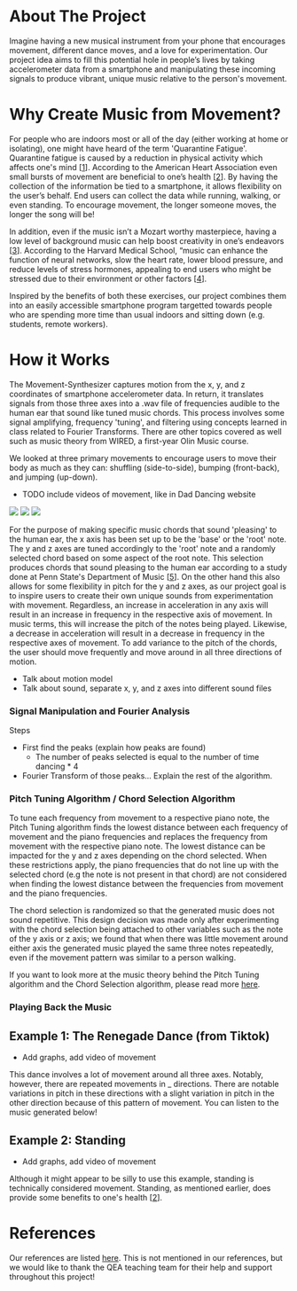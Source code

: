 # About The Project

Imagine having a new musical instrument from your phone that encourages movement, different dance moves, and a love for experimentation. Our project idea aims to fill this potential hole in people’s lives by taking accelerometer data from a smartphone and manipulating these incoming signals to produce vibrant, unique music relative to the person's movement.

# Why Create Music from Movement?

For people who are indoors most or all of the day (either working at home or isolating), one might have heard of the term 'Quarantine Fatigue'. Quarantine fatigue is caused by a reduction in physical activity which affects one's mind \[[1](/Movement-Synthesizer/references)\]. According to the American Heart Association even small bursts of movement are beneficial to one’s health \[[2](/Movement-Synthesizer/references)\]. By having the collection of the information be tied to a smartphone, it allows flexibility on the user’s behalf. End users can collect the data while running, walking, or even standing. To encourage movement, the longer someone moves, the longer the song will be!

In addition, even if the music isn’t a Mozart worthy masterpiece, having a low level of background music can help boost creativity in one’s endeavors \[[3](/Movement-Synthesizer/references)\]. According to the Harvard Medical School, “music can enhance the function of neural networks, slow the heart rate, lower blood pressure, and reduce levels of stress hormones, appealing to end users who might be stressed due to their environment or other factors \[[4](/Movement-Synthesizer/references)\]. 

Inspired by the benefits of both these exercises, our project combines them into an easily accessible smartphone program targetted towards people who are spending more time than usual indoors and sitting down (e.g. students, remote workers).

# How it Works

The Movement-Synthesizer captures motion from the x, y, and z coordinates of smartphone accelerometer data. In return, it translates signals from those three axes into a .wav file of frequencies audible to the human ear that sound like tuned music chords. This process involves some signal amplifying, frequency 'tuning', and filtering using concepts learned in class related to Fourier Transforms. There are other topics covered as well such as music theory from WIRED, a first-year Olin Music course. 

We looked at three primary movements to encourage users to move their body as much as they can: shuffling (side-to-side), bumping (front-back), and jumping (up-down).
- TODO include videos of movement, like in Dad Dancing website

<img src="https://caitlincoffey.github.io/Movement-Synthesizer/media/x-axissidetoside.gif"></img>
<audio src="https://caitlincoffey.github.io/Movement-Synthesizer/audio/x-axissidetoside.mp3">Oh no! Your browser does not support the <code>audio</code> code element! </audio> 
<img src="https://caitlincoffey.github.io/Movement-Synthesizer/media/y-axisupdown.gif"></img>
<audio src="https://caitlincoffey.github.io/Movement-Synthesizer/audio/y-axisupdown.mp3"></audio> 
<img src="https://caitlincoffey.github.io/Movement-Synthesizer/media/z-axisfrontback.gif"></img>
<audio src="https://caitlincoffey.github.io/Movement-Synthesizer/audio/z-axisfrontback.mp3"></audio>

For the purpose of making specific music chords that sound 'pleasing' to the human ear, the x axis has been set up to be the 'base' or the 'root' note. The y and z axes are tuned accordingly to the 'root' note and a randomly selected chord based on some aspect of the root note. This selection produces chords that sound pleasing to the human ear according to a study done at Penn State's Department of Music \[[5](https://sites.psu.edu/siowfa15/2015/09/16/what-makes-chords-sound-good/)\]. On the other hand this also allows for some flexibility in pitch for the y and z axes, as our project goal is to inspire users to create their own unique sounds from experimentation with movement. Regardless, an increase in acceleration in any axis will result in an increase in frequency in the respective axis of movement. In music terms, this will increase the pitch of the notes being played. Likewise, a decrease in acceleration will result in a decrease in frequency in the respective axes of movement. To add variance to the pitch of the chords, the user should move frequently and move around in all three directions of motion.



- Talk about motion model 
- Talk about sound, separate x, y, and z axes into different sound files

### Signal Manipulation and Fourier Analysis

Steps
- First find the peaks (explain how peaks are found)
  - The number of peaks selected is equal to the number of time dancing * 4
- Fourier Transform of those peaks...
Explain the rest of the algorithm.


### Pitch Tuning Algorithm / Chord Selection Algorithm 

To tune each frequency from movement to a respective piano note, the Pitch Tuning algorithm finds the lowest distance between each frequency of movement and the piano frequencies and replaces the frequency from movement with the respective piano note. The lowest distance can be impacted for the y and z axes depending on the chord selected. When these restrictions apply, the piano frequencies that do not line up with the selected chord (e.g the note is not present in that chord) are not considered when finding the lowest distance between the frequencies from movement and the piano frequencies. 

The chord selection is randomized so that the generated music does not sound repetitive. This design decision was made only after experimenting with the chord selection being attached to other variables such as the note of the y axis or z axis; we found that when there was little movement around either axis the generated music played the same three notes repeatedly, even if the movement pattern was similar to a person walking.

If you want to look more at the music theory behind the Pitch Tuning algorithm and the Chord Selection algorithm, please read more [here](https://caitlincoffey.github.io/Movement-Synthesizer/musictheory).


### Playing Back the Music 


## Example 1: The Renegade Dance (from Tiktok)

- Add graphs, add video of movement

This dance involves a lot of movement around all three axes. Notably, however, there are repeated movements in _ directions. There are notable variations in pitch in these directions with a slight variation in pitch in the other direction because of this pattern of movement. You can listen to the music generated below!

## Example 2: Standing

- Add graphs, add video of movement

Although it might appear to be silly to use this example, standing is technically considered movement. Standing, as mentioned earlier, does provide some benefits to one's health \[[2](/Movement-Synthesizer/references)\]. 

# References
Our references are listed [here](https://caitlincoffey.github.io/Movement-Synthesizer/references). This is not mentioned in our references, but we would like to thank the QEA teaching team for their help and support throughout this project!

<!--- Thoughts from the lecture:
- Do MLA citations and have perhaps a separate references page. 
- [1] inline citations, whenever you're taking information from a reference you should use it. Note that inline citations should be at the end of the sentence, like this [1].
- How to make equations: [stackoverflow](https://stackoverflow.com/questions/26275645/how-to-support-latex-in-github-pages)
- For graphs, choose distinguishing colors, different line thicknesses.
- https://docs.google.com/presentation/d/1ZrCd_3JE7x1tYL_IcSek4cTsEc63TjfPzzRDT7T8hRs/edit#slide=id.gb06d338265_0_42
Value Creation
The proof-of-concept supports a specific user group(s) in clearly defined ways. The connection between the proof-of-concept and the user group is clear, and based on existing research and/or a strong understanding of particular areas of opportunity.
This criterion is linked to a Learning Outcome Motion Model
Your motion model should demonstrated a clear understanding of the dynamics of your motion, the degrees of freedom and their time derivatives, and the important frequencies. You should explain how your model informed your data collection, and what, if any, modifications were made to the model following experimentation.
This criterion is linked to a Learning Outcome Proof-of-Concept
The proof-of-concept should include a selection of sensors that are appropriate for the specific application. The experiment(s) should demonstrate some aspect of how the product would work in reality. Next steps for the proof-of-concept (e.g. additional experiments, changes to the design) should be well articulated.
This criterion is linked to a Learning Outcome Algorithm Development
The algorithm(s) for data analysis should demonstrate a clear understanding of Fourier analysis, frequency and time domains, and motion model dynamics. The project website should clearly explain the application of the algorithm to the experimental data through the use of appropriate equations and graphics.
This criterion is linked to a Learning Outcome Overall Presentation and Delivery of Information
The website is professional and well-organized. The information is clear, easy to understand, and appropriate for the intended audience.
--->
